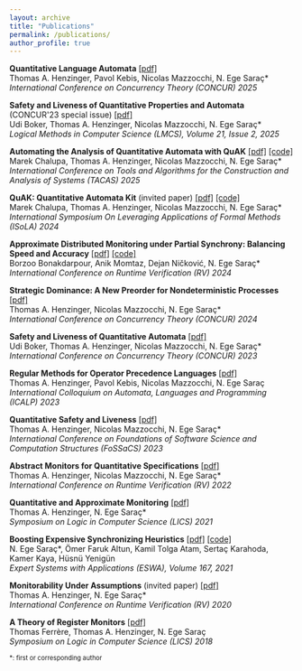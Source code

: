 ```yaml
---
layout: archive
title: "Publications"
permalink: /publications/
author_profile: true
---
```


**Quantitative Language Automata** [[pdf]](https://egesarac.github.io/files/concur25.pdf)\
Thomas A. Henzinger, Pavol Kebis, Nicolas Mazzocchi, N. Ege Saraç\*\
*International Conference on Concurrency Theory (CONCUR) 2025*

**Safety and Liveness of Quantitative Properties and Automata** (CONCUR'23 special issue) [[pdf]](https://egesarac.github.io/files/lmcs25.pdf)\
Udi Boker, Thomas A. Henzinger, Nicolas Mazzocchi, N. Ege Saraç\*\
*Logical Methods in Computer Science (LMCS), Volume 21, Issue 2, 2025*

**Automating the Analysis of Quantitative Automata with QuAK** [[pdf]](https://egesarac.github.io/files/tacas25.pdf) [[code]](https://github.com/ista-vamos/QuAK)\
Marek Chalupa, Thomas A. Henzinger, Nicolas Mazzocchi, N. Ege Saraç\*\
*International Conference on Tools and Algorithms for the Construction and Analysis of Systems (TACAS) 2025*

**QuAK: Quantitative Automata Kit** (invited paper) [[pdf]](https://egesarac.github.io/files/isola24.pdf) [[code]](https://github.com/ista-vamos/QuAK)\
Marek Chalupa, Thomas A. Henzinger, Nicolas Mazzocchi, N. Ege Saraç\*\
*International Symposium On Leveraging Applications of Formal Methods (ISoLA) 2024*

**Approximate Distributed Monitoring under Partial Synchrony: Balancing Speed and Accuracy** [[pdf]](https://egesarac.github.io/files/rv24.pdf) [[code]](https://github.com/egesarac/ApxDistMon)\
Borzoo Bonakdarpour, Anik Momtaz, Dejan Ničković, N. Ege Saraç\*\
*International Conference on Runtime Verification (RV) 2024*

**Strategic Dominance: A New Preorder for Nondeterministic Processes** [[pdf]](https://egesarac.github.io/files/concur24.pdf)\
Thomas A. Henzinger, Nicolas Mazzocchi, N. Ege Saraç\*\
*International Conference on Concurrency Theory (CONCUR) 2024*

**Safety and Liveness of Quantitative Automata** [[pdf]](https://egesarac.github.io/files/concur23.pdf)\
Udi Boker, Thomas A. Henzinger, Nicolas Mazzocchi, N. Ege Saraç\*\
*International Conference on Concurrency Theory (CONCUR) 2023*

**Regular Methods for Operator Precedence Languages** [[pdf]](https://egesarac.github.io/files/icalp23.pdf)\
Thomas A. Henzinger, Pavol Kebis, Nicolas Mazzocchi, N. Ege Saraç\
*International Colloquium on Automata, Languages and Programming (ICALP) 2023*

**Quantitative Safety and Liveness** [[pdf]](https://egesarac.github.io/files/fossacs23.pdf)\
Thomas A. Henzinger, Nicolas Mazzocchi, N. Ege Saraç\*\
*International Conference on Foundations of Software Science and Computation Structures (FoSSaCS) 2023*

**Abstract Monitors for Quantitative Specifications** [[pdf]](https://egesarac.github.io/files/rv22.pdf)\
Thomas A. Henzinger, Nicolas Mazzocchi, N. Ege Saraç\*\
*International Conference on Runtime Verification (RV) 2022*

**Quantitative and Approximate Monitoring** [[pdf]](https://egesarac.github.io/files/lics21.pdf)\
Thomas A. Henzinger, N. Ege Saraç\*\
*Symposium on Logic in Computer Science (LICS) 2021*

**Boosting Expensive Synchronizing Heuristics** [[pdf]](https://egesarac.github.io/files/eswa21.pdf) [[code]](https://bitbucket.org/egesarac/boostexpsyncheur)\
N. Ege Saraç\*, Ömer Faruk Altun, Kamil Tolga Atam, Sertaç Karahoda, Kamer Kaya, Hüsnü Yenigün\
*Expert Systems with Applications (ESWA), Volume 167, 2021*

**Monitorability Under Assumptions** (invited paper) [[pdf]](https://egesarac.github.io/files/rv20.pdf)\
Thomas A. Henzinger, N. Ege Saraç\*\
*International Conference on Runtime Verification (RV) 2020*

**A Theory of Register Monitors** [[pdf]](https://egesarac.github.io/files/lics18.pdf)\
Thomas Ferrère, Thomas A. Henzinger, N. Ege Saraç\
*Symposium on Logic in Computer Science (LICS) 2018*

<span style="font-size:80%;">\*: first or corresponding author</span>